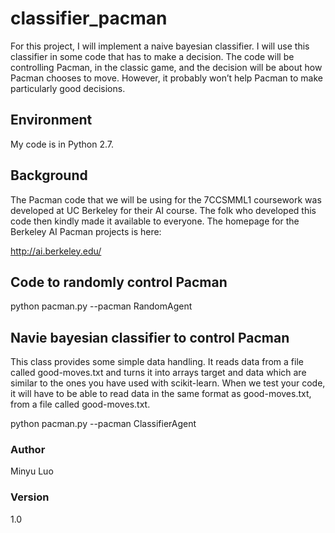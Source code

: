 # classifier_pacman
For this project, I will implement a naive bayesian classifier. I will use this classifier in some code that has to make a decision. The code will be controlling Pacman, in the classic game, and the decision will be about how Pacman chooses to move. However, it probably won’t help Pacman to make particularly good decisions.

## Environment

My code is in Python 2.7.

## Background

The Pacman code that we will be using for the 7CCSMML1 coursework was developed at UC Berkeley for their AI course. The folk who developed this code then kindly made it available to everyone. The homepage for the Berkeley AI Pacman projects is here:

http://ai.berkeley.edu/


## Code to randomly control Pacman

python pacman.py --pacman RandomAgent

## Navie bayesian classifier to control Pacman

This class provides some simple data handling. It reads data from a file called good-moves.txt and turns it into arrays target and data which are similar to the ones you have used with scikit-learn. When we test your code, it will have to be able to read data in the same format as good-moves.txt, from a file called good-moves.txt.

python pacman.py --pacman ClassifierAgent


### Author

Minyu Luo


### Version

1.0
